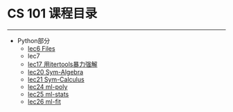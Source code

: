 # CS 101 课程目录  
-------
- Python部分
    - [lec6  Files](Files.ipynb)  
    - lec7  
    - [lec17 用itertools暴力强解](用itertools暴力强解.md)
    - [lec20 Sym-Algebra](Sym-Algebra.ipynb)  
    - [lec21 Sym-Calculus](Sym-Calculus.ipynb)
    - [lec24 ml-poly](ml-poly.md)
    - [lec25 ml-stats](ml-stats.md)
    - [lec26 ml-fit](ml-fit.md)

